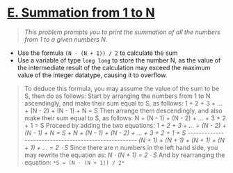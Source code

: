 # [E. Summation from 1 to N](https://codeforces.com/group/6uhngucRCe/contest/429626/problem/E)
> *This problem prompts you to print the summation of all the numbers from 1 to a given numbers N.*

+ Use the formula ```(N ⋅ (N + 1)) / 2``` to calculate the sum
+ Use a variable of type ```long long``` to store the number N, as the value of the intermediate result of the calculation may exceed the maximum value of the integer datatype, causing it to overflow.

> To deduce this formula, you may assume the value of the sum to be S, then do as follows:
Start by arranging the numbers from 1 to N ascendingly, and make their sum equal to S, as follows:
1 + 2 + 3 + ... + (N - 2) + (N - 1) + N = S
Then arrange them descendingly, and also make their sum equal to S, as follows:
N + (N - 1) + (N - 2) + ... + 3 + 2 + 1 = S
Proceed by adding the two equations:
  *1 + 2 + 3 + ... + (N - 2) + (N - 1) + N     = S*
*\+ N + (N - 1) + (N - 2) + ... + 3 + 2 + 1     = S*
*-----------------------------------------------------*
  *(N + 1) + (N + 1) + (N + 1) + (N + 1) + ... = 2 ⋅ S*
Since there are n numbers in the left hand side, you may rewrite the equation as:
*N ⋅ (N + 1) = 2 ⋅ S*
And by rearranging the equation:
```*S = (N ⋅ (N + 1)) / 2*```